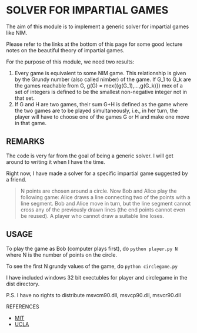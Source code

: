 SOLVER FOR IMPARTIAL GAMES
==========================

The aim of this module is to implement a generic solver
for impartial games like NIM.

Please refer to the links at the bottom of this page for 
some good lecture notes on the beautiful theory of impartial
games.

For the purpose of this module, we need two results:
1.  Every game is equivalent to some NIM game. This relationship
    is given by the Grundy number (also called nimber) of the game.
    If G_1 to G_k are the games reachable from G,
    g(G) = mex({g(G_1),...,g(G_k)})
    mex of a set of integers is defined to be the smallest non-negative
    integer not in that set.
2.  If G and H are two games, their sum G+H is defined as the game
    where the two games are to be played simultaneously, i.e., 
    in her turn, the player will have to choose one of the games
    G or H and make one move in that game.


REMARKS
--------
The code is very far from the goal of being a generic solver. I will
get around to writing it when I have the time.

Right now, I have made a solver for a specific impartial game 
suggested by a friend.

> N points are chosen around a circle. Now Bob and Alice play the following game:
> Alice draws a line connecting two of the points with a line segment. 
> Bob and Alice move in turn, but the line segment cannot cross any of the 
> previously drawn lines (the end points cannot even be reused).
> A player who cannot draw a suitable line loses.

USAGE
------
To play the game as Bob (computer plays first), do 
`python player.py N`
where N is the number of points on the circle.

To see the first N grundy values of the game, do
`python circlegame.py`

I have included windows 32 bit exectubles for player and circlegame 
in the dist directory.

P.S. I have no rights to distribute msvcm90.dll, msvcp90.dll, msvcr90.dll

REFERENCES
* [MIT](http://web.mit.edu/sp.268/www/nim.pdf)
* [UCLA](http://www.math.ucla.edu/~tom/Game_Theory/comb.pdf)
